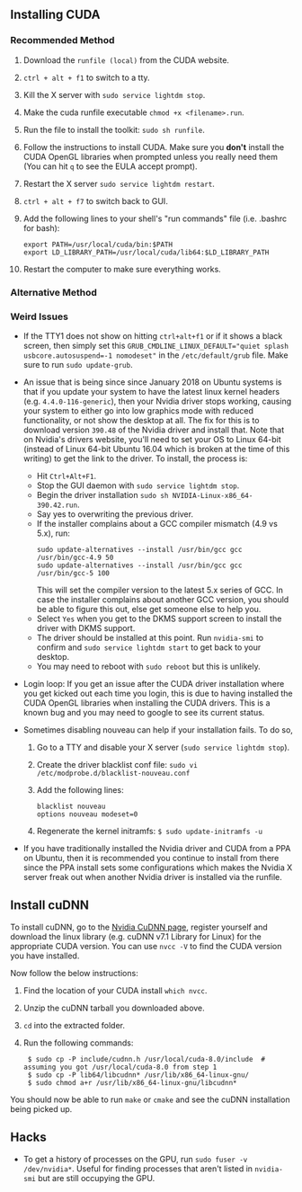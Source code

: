 ## Installing CUDA

### Recommended Method

1. Download the `runfile (local)` from the CUDA website.
2. `ctrl + alt + f1` to switch to a tty.
3. Kill the X server with `sudo service lightdm stop`.
4. Make the cuda runfile executable `chmod +x <filename>.run`.
5. Run the file to install the toolkit: `sudo sh runfile`.
5. Follow the instructions to install CUDA. Make sure you **don't** install the CUDA OpenGL libraries when prompted unless you really need them (You can hit `q` to see the EULA accept prompt).
6. Restart the X server `sudo service lightdm restart`.
7. `ctrl + alt + f7` to switch back to GUI.
8. Add the following lines to your shell's "run commands" file (i.e. .bashrc for bash):

    ```
    export PATH=/usr/local/cuda/bin:$PATH
    export LD_LIBRARY_PATH=/usr/local/cuda/lib64:$LD_LIBRARY_PATH
    ```

8. Restart the computer to make sure everything works.

### Alternative Method


### Weird Issues

- If the TTY1 does not show on hitting `ctrl+alt+f1` or if it shows a black screen, then simply set this `GRUB_CMDLINE_LINUX_DEFAULT="quiet splash usbcore.autosuspend=-1 nomodeset"` in the `/etc/default/grub` file. Make sure to run `sudo update-grub`.

- An issue that is being since since January 2018 on Ubuntu systems is that if you update your system to have the latest linux kernel headers (e.g. `4.4.0-116-generic`), then your Nvidia driver stops working, causing your system to either go into low graphics mode with reduced functionality, or not show the desktop at all.
The fix for this is to download version `390.48` of the Nvidia driver and install that. Note that on Nvidia's drivers website, you'll need to set your OS to Linux 64-bit (instead of Linux 64-bit Ubuntu 16.04 which is broken at the time of this writing) to get the link to the driver. 
To install, the process is:
    
    - Hit `Ctrl+Alt+F1`.
    - Stop the GUI daemon with `sudo service lightdm stop`.
    - Begin the driver installation `sudo sh NVIDIA-Linux-x86_64-390.42.run`.
    - Say yes to overwriting the previous driver.
    - If the installer complains about a GCC compiler mismatch (4.9 vs 5.x), run:
        ```
        sudo update-alternatives --install /usr/bin/gcc gcc /usr/bin/gcc-4.9 50
        sudo update-alternatives --install /usr/bin/gcc gcc /usr/bin/gcc-5 100
        ```
        This will set the compiler version to the latest 5.x series of GCC. In case the installer complains about another GCC version, you should be able to figure this out, else get someone else to help you.
    - Select `Yes` when you get to the DKMS support screen to install the driver with DKMS support.
    - The driver should be installed at this point. Run `nvidia-smi` to confirm and `sudo service lightdm start` to get back to your desktop.
    - You may need to reboot with `sudo reboot` but this is unlikely.


- Login loop: If you get an issue after the CUDA driver installation where you get kicked out each time you login, this is due to having installed the CUDA OpenGL libraries when installing the CUDA drivers. This is a known bug and you may need to google to see its current status.

- Sometimes disabling nouveau can help if your installation fails. To do so, 
    1. Go to a TTY and disable your X server (`sudo service lightdm stop`).
    2. Create the driver blacklist conf file: `sudo vi /etc/modprobe.d/blacklist-nouveau.conf`
    3. Add the following lines:

        ```
        blacklist nouveau
        options nouveau modeset=0
        ```
    4. Regenerate the kernel initramfs:
        `$ sudo update-initramfs -u`

- If you have traditionally installed the Nvidia driver and CUDA from a PPA on Ubuntu, then it is recommended you continue to install from there since the PPA install sets some configurations which makes the Nvidia X server freak out when another Nvidia driver is installed via the runfile.



## Install cuDNN

To install cuDNN, go to the [Nvidia CuDNN page](https://developer.nvidia.com/cudnn), register yourself and download the linux library (e.g. cuDNN v7.1 Library for Linux) for the appropriate CUDA version. You can use `nvcc -V` to find the CUDA version you have installed.

Now follow the below instructions:

1. Find the location of your CUDA install `which nvcc`.
2. Unzip the cuDNN tarball you downloaded above.
3. `cd` into the extracted folder.
4. Run the following commands:

        $ sudo cp -P include/cudnn.h /usr/local/cuda-8.0/include  # assuming you got /usr/local/cuda-8.0 from step 1
        $ sudo cp -P lib64/libcudnn* /usr/lib/x86_64-linux-gnu/
        $ sudo chmod a+r /usr/lib/x86_64-linux-gnu/libcudnn*

You should now be able to run `make` or `cmake` and see the cuDNN installation being picked up.


## Hacks

- To get a history of processes on the GPU, run `sudo fuser -v /dev/nvidia*`. Useful for finding processes that aren't listed in `nvidia-smi` but are still occupying the GPU.